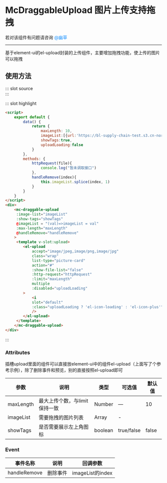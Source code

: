 # McDraggableUpload 图片上传支持拖拽

若对该组件有问题请咨询 <span style="color:#1890ff;">@幽草</span>

---

基于element-ui的el-upload封装的上传组件，主要增加拖拽功能，使上传的图片可以拖拽

## 使用方法

<script>
    export default {
        data() {
            return {
                maxLength: 10,
                imageList:[{url:'https://bl-supply-chain-test.s3.cn-north-1.amazonaws.com.cn/scm/78f4d61161df7865dae9adc2315a23ef.jpg',id:1},{url:'https://bl-supply-chain-test.s3.cn-north-1.amazonaws.com.cn/scm/2402E49F.jpg',id:2},{url:'https://bl-supply-chain-test.s3.cn-north-1.amazonaws.com.cn/scm/11.jfif',id:3}],
                showTags:true,
                uploadLoading:false
            }
        },
        methods: {
            httpRequest(file){
                console.log("暂未调取接口")
            },
            handleRemove(index){
                this.imageList.splice(index, 1)
            }
        }
    }
</script>

<demo-block>
::: slot source
<div>
    <mc-draggable-upload
     :image-list="imageList"
     :show-tags="showTags"
     @imageList = "(val)=>imageList = val"
     :max-length="maxLength"
     @handleRemove="handleRemove"
    >
     <template v-slot:upload>
        <el-upload
            accept="image/jpeg,image/png,image/jpg"
            class="wrap"
            list-type="picture-card"
            action="#"
            :show-file-list="false"
            :http-request="httpRequest"
            :limit="maxLength" 
            multiple
            :disabled="uploadLoading"
        >
            <i
            slot="default"
            :class="uploadLoading ? 'el-icon-loading' : 'el-icon-plus'"
            />
        </el-upload> 
     </template>
    </mc-draggable-upload>
</div>
:::

::: slot highlight

```html
<script>
    export default {
        data() {
            return {
                maxLength: 10,
                imageList:[{url:'https://bl-supply-chain-test.s3.cn-north-1.amazonaws.com.cn/scm/78f4d61161df7865dae9adc2315a23ef.jpg',id:1},{url:'https://bl-supply-chain-test.s3.cn-north-1.amazonaws.com.cn/scm/2402E49F.jpg',id:2},{url:'https://bl-supply-chain-test.s3.cn-north-1.amazonaws.com.cn/scm/11.jfif',id:3}],
                showTags:true,
                uploadLoading:false
            }
        },
        methods: {
            httpRequest(file){
                console.log("暂未调取接口")
            },
            handleRemove(index){
                this.imageList.splice(index, 1)
            }
        }
    }
</script>
<div>
    <mc-draggable-upload
     :image-list="imageList"
     :show-tags="showTags"
     @imageList = "(val)=>imageList = val"
     :max-length="maxLength"
     @handleRemove="handleRemove"
    >
     <template v-slot:upload>
        <el-upload
            accept="image/jpeg,image/png,image/jpg"
            class="wrap"
            list-type="picture-card"
            action="#"
            :show-file-list="false"
            :http-request="httpRequest"
            :limit="maxLength" 
            multiple
            :disabled="uploadLoading"
        >
            <i
            slot="default"
            :class="uploadLoading ? 'el-icon-loading' : 'el-icon-plus'"
            />
        </el-upload> 
     </template>
    </mc-draggable-upload>
</div>
```
:::
</demo-block>
### Attributes

插槽upload里面的组件可以直接放element-ui中的组件el-upload（上面写了个参考示例），除了删除事件和预览，别的直接按照el-upload即可

| 参数              | 说明                                           | 类型    | 可选值     | 默认值        |
| ----------------- | ---------------------------------------------- | ------- | ---------- | ------------- |
| maxLength         | 最大上传个数，与limit保持一致                   |  Number | —          | 10            |
| imageList          | 需要拖拽的图片列表                           | Array     | -          |       |[]
| showTags          | 是否需要展示左上角图标                         | boolean | true/false | false         |

### Event

| 事件名称 | 说明     | 回调参数              |
| -------- | -------- | --------------------- |
| handleRemove   | 删除事件 |   imageList的index                   |
